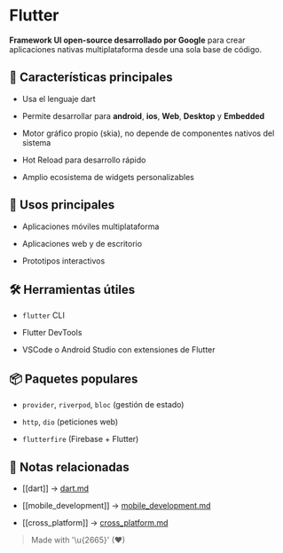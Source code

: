 # Flutter

**Framework UI open-source desarrollado por Google** para crear aplicaciones nativas multiplataforma desde una sola base de código.

## 🥇 Características principales

- Usa el lenguaje dart  
  
- Permite desarrollar para **android**, **ios**, **Web**, **Desktop** y **Embedded**  
  
- Motor gráfico propio (skia), no depende de componentes nativos del sistema  
  
- Hot Reload para desarrollo rápido  
  
- Amplio ecosistema de widgets personalizables  
  

## 🚀 Usos principales

- Aplicaciones móviles multiplataforma  
  
- Aplicaciones web y de escritorio  
  
- Prototipos interactivos  
  

## 🛠️ Herramientas útiles

- `flutter` CLI  
  
- Flutter DevTools  
  
- VSCode o Android Studio con extensiones de Flutter  


## 📦 Paquetes populares

- `provider`, `riverpod`, `bloc` (gestión de estado)  
  
- `http`, `dio` (peticiones web)  
  
- `flutterfire` (Firebase + Flutter)  
  

## 🔗 Notas relacionadas

- [[dart]] → [dart.md](/languages/dart.md)  
  
- [[mobile_development]] → [mobile_development.md](/overview/mobile_development.md)  
  
- [[cross_platform]] → [cross_platform.md](/overview/cross_platform.md)  

> Made with '\u{2665}' (♥)

